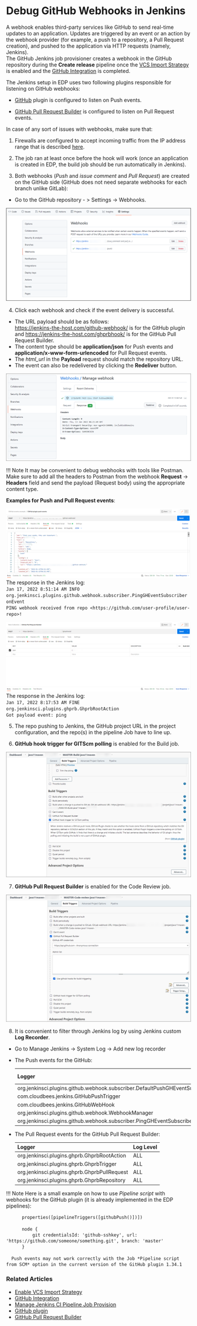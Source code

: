 # Debug GitHub Webhooks in Jenkins

A webhook enables third-party services like GitHub to send real-time updates to an application. Updates are triggered by an event or an action by the webhook provider (for example, a push to a repository, a Pull Request creation), and pushed to the application via HTTP requests (namely, Jenkins).<br>
The GitHub Jenkins job provisioner creates a webhook in the GitHub repository during the **Create release** pipeline once the [VCS Import Strategy](import-strategy.md) is enabled and the [GitHub Integration](github-integration.md) is completed.

The Jenkins setup in EDP uses two following plugins responsible for listening on GitHub webhooks:

* [GitHub](https://plugins.jenkins.io/github/) plugin is configured to listen on Push events.

* [GitHub Pull Request Builder](https://plugins.jenkins.io/ghprb/) is configured to listen on Pull Request events.

In case of any sort of issues with webhooks, make sure that:

1. Firewalls are configured to accept incoming traffic from the IP address range that is described [here](https://docs.github.com/en/authentication/keeping-your-account-and-data-secure/about-githubs-ip-addresses).

2. The job ran at least once before the hook will work (once an application is created in EDP, the build job should be run automatically in Jenkins).

3. Both webhooks (_Push_ and _issue comment_ and _Pull Request_) are created on the GitHub side (GitHub does not need separate webhooks for each branch unlike GitLab):
  * Go to the GitHub repository - > Settings -> Webhooks.

  ![webhook](../assets/operator-guide/github-webhooks1.png "webhook")

4. Click each webhook and check if the event delivery is successful.
  * The URL payload should be as follows:<br>
  https://jenkins-the-host.com/github-webhook/ is for the GitHub plugin and https://jenkins-the-host.com/ghprbhook/ is for the GitHub Pull Request Builder.
  * The content type should be **application/json** for Push events and **application/x-www-form-urlencoded** for Pull Request events.
  * The *html_url* in the **Payload** request should match the repository URL.
  * The event can also be redelivered by clicking the **Redeliver** button.

  ![webhook](../assets/operator-guide/github-webhooks2.png "webhook")

  !!! Note
      It may be convenient to debug webhooks with tools like Postman.<br>
      Make sure to add all the headers to Postman from the webhook **Request** -> **Headers** field and send the payload (Request body) using the appropriate content type.<br>

  **Examples for Push and Pull Request events**:

  ![webhook](../assets/operator-guide/github-webhooks-postman1.png "webhook")
   The response in the Jenkins log:<br>
     `Jan 17, 2022 8:51:14 AM INFO org.jenkinsci.plugins.github.webhook.subscriber.PingGHEventSubscriber onEvent`<br>
     `PING webhook received from repo <https://github.com/user-profile/user-repo>!`<br>

  ![webhook](../assets/operator-guide/github-webhooks-postman2.png "webhook")
   The response in the Jenkins log:<br>
     `Jan 17, 2022 8:17:53 AM FINE org.jenkinsci.plugins.ghprb.GhprbRootAction`<br>
     `Got payload event: ping`<br>

5. The repo pushing to Jenkins, the GitHub project URL in the project configuration, and the repo(s) in the pipeline Job have to line up.

6. **GitHub hook trigger for GITScm polling** is enabled for the Build job.

  ![webhook](../assets/operator-guide/github-webhooks3.png "webhook")

7. **GitHub Pull Request Builder** is enabled for the Code Review job.

  ![webhook](../assets/operator-guide/github-webhooks4.png "webhook")

8. It is convenient to filter through Jenkins log by using Jenkins custom **Log Recorder**.
  * Go to Manage Jenkins -> System Log -> Add new log recorder
  * The Push events for the GitHub:

    | Logger | Log Level |
    | ------ | --------- |
    | org.jenkinsci.plugins.github.webhook.subscriber.DefaultPushGHEventSubscriber | ALL |
    | com.cloudbees.jenkins.GitHubPushTrigger | ALL |
    | com.cloudbees.jenkins.GitHubWebHook | ALL |
    | org.jenkinsci.plugins.github.webhook.WebhookManager | ALL |
    | org.jenkinsci.plugins.github.webhook.subscriber.PingGHEventSubscriber | ALL |

  * The Pull Request events for the GitHub Pull Request Builder:

    | Logger | Log Level |
    | ------ | --------- |
    | org.jenkinsci.plugins.ghprb.GhprbRootAction | ALL |
    | org.jenkinsci.plugins.ghprb.GhprbTrigger | ALL |
    | org.jenkinsci.plugins.ghprb.GhprbPullRequest | ALL |
    | org.jenkinsci.plugins.ghprb.GhprbRepository | ALL |

  !!! Note
      Here is a small example on how to use *Pipeline script* with webhooks for the GitHub plugin (it is already implemented in the EDP pipelines):

          properties([pipelineTriggers([githubPush()])])

          node {
              git credentialsId: 'github-sshkey', url: 'https://github.com/someone/something.git', branch: 'master'
          }

      Push events may not work correctly with the Job *Pipeline script from SCM* option in the current version of the GitHub plugin 1.34.1

### Related Articles

* [Enable VCS Import Strategy](import-strategy.md)
* [GitHub Integration](github-integration.md)
* [Manage Jenkins CI Pipeline Job Provision](manage-jenkins-ci-job-provision.md)
* [GitHub plugin](https://plugins.jenkins.io/github/)
* [GitHub Pull Request Builder](https://plugins.jenkins.io/ghprb/)